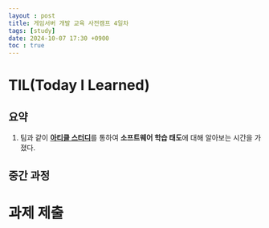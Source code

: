 ```yaml
---
layout : post
title: 게임서버 개발 교육 사전캠프 4일차
tags: [study]
date: 2024-10-07 17:30 +0900
toc : true
---
```

# TIL(Today I Learned)

## 요약

1. 팀과 같이 [**아티클 스터디**](https://www.notion.so/1186cbfc0b9380d59945ff247e9e5e82?pvs=4)를 통하여 
**소프트웨어 학습 태도**에 대해 알아보는 시간을 가졌다.


## 중간 과정 



# 과제 제출
